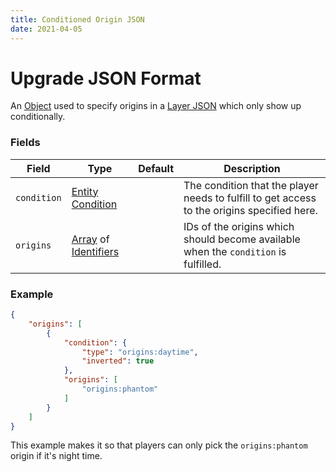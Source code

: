 ```yaml
---
title: Conditioned Origin JSON
date: 2021-04-05
---
```

# Upgrade JSON Format

An [Object](data_types/object.md) used to specify origins in a [Layer JSON](layer_json.md) which only show up conditionally.

### Fields

Field  | Type | Default | Description
-------|------|---------|-------------
`condition` | [Entity Condition](entity_conditions.md) | | The condition that the player needs to fulfill to get access to the origins specified here.
`origins` | [Array](data_types/array.md) of [Identifiers](data_types/identifier.md) | | IDs of the origins which should become available when the `condition` is fulfilled.

### Example

```json
{
    "origins": [
        {
            "condition": {
                "type": "origins:daytime",
                "inverted": true
            },
            "origins": [
                "origins:phantom"
            ]
        }
    ]
}
```
This example makes it so that players can only pick the `origins:phantom` origin if it's night time.